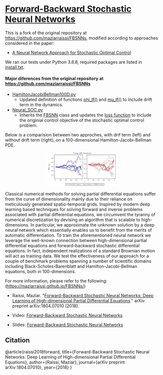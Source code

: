 # [Forward-Backward Stochastic Neural Networks](https://github.com/EmoryMLIP/FBSNNs/) #
This is a fork of the original repository at https://github.com/maziarraissi/FBSNNs, modified according to approaches considered in the paper:
- [A Neural Network Approach for Stochastic Optimal Control](https://arxiv.org/pdf/2209.13104.pdf)

We ran our tests under Python 3.6.8, required packages are listed in [install.txt](https://github.com/EmoryMLIP/FBSNNs/blob/master/install.txt).

#### Major diferences from the original repository at https://github.com/maziarraissi/FBSNNs ####
- [HamiltonJacobiBellman100D.py](https://github.com/EmoryMLIP/FBSNNs/blob/master/HamiltonJacobiBellman100D.py)
  - Updated definition of functions [phi_tf()](https://github.com/EmoryMLIP/FBSNNs/blob/19f69971115009e23bd507ca65d23360813399f3/HamiltonJacobiBellman100D.py#L32) and [mu_tf()](https://github.com/EmoryMLIP/FBSNNs/blob/19f69971115009e23bd507ca65d23360813399f3/HamiltonJacobiBellman100D.py#L41) to include drift term in the dynamics.
- [Neural_SOC.py](https://github.com/EmoryMLIP/FBSNNs/blob/master/Neural_SOC.py)  
  - Inherits the [FBSNN](https://github.com/EmoryMLIP/FBSNNs/blob/master/FBSNNs.py) class and updates the [loss function](https://github.com/EmoryMLIP/FBSNNs/blob/master/Neural_SOC.py#L78) to include the originial control objective of the stochastic optimal control problem.
  
 Below is a comparision between two approches, with drif term (left) and without drift term (right), on a 100-dimensional Hamilton-Jacobi-Bellman PDE. 
 <p align="center" width="100%">
    <img width="45%" src="figures/comparision/HJB_20k.jpg"> 
</p>
  
Classical numerical methods for solving partial differential equations suffer from the curse of dimensionality mainly due to their reliance on meticulously generated spatio-temporal grids. Inspired by modern deep learning based techniques for solving forward and inverse problems associated with partial differential equations, we circumvent the tyranny of numerical discretization by devising an algorithm that is scalable to high-dimensions. In particular, we approximate the unknown solution by a deep neural network which essentially enables us to benefit from the merits of automatic differentiation. To train the aforementioned neural network we leverage the well-known connection between high-dimensional partial differential equations and forward-backward stochastic differential equations. In fact, independent realizations of a standard Brownian motion will act as training data. We test the effectiveness of our approach for a couple of benchmark problems spanning a number of scientific domains including Black-Scholes-Barenblatt and Hamilton-Jacobi-Bellman equations, both in 100-dimensions. 

For more information, please refer to the following: (https://maziarraissi.github.io/FBSNNs/)

  - Raissi, Maziar. "[Forward-Backward Stochastic Neural Networks: Deep Learning of High-dimensional Partial Differential Equations](https://arxiv.org/abs/1804.07010)." arXiv preprint arXiv:1804.07010 (2018).
  
  - Video: [Forward-Backward Stochastic Neural Networks](https://youtu.be/-Pu_ZTJsMyA)
  
  - Slides: [Forward-Backward Stochastic Neural Networks](https://github.com/maziarraissi/FBSNNs/blob/master/docs/FBSNNs.pdf)
  

## Citation
   @article{raissi2018forward,
      title={Forward-Backward Stochastic Neural Networks: Deep Learning of High-dimensional Partial Differential Equations},
      author={Raissi, Maziar},
      journal={arXiv preprint arXiv:1804.07010},
      year={2018}
    }



